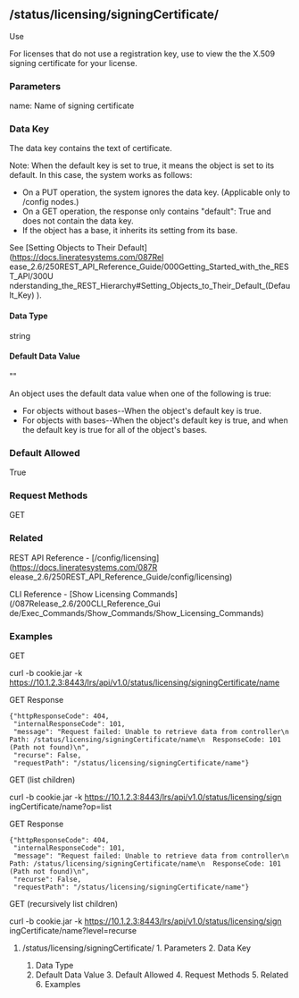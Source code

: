 ## /status/licensing/signingCertificate/<name>

Use

For licenses that do not use a registration key, use to view the the X.509
signing certificate for your license.

### Parameters

name: Name of signing certificate

### Data Key

The data key contains the text of certificate.

Note: When the default key is set to true, it means the object is set to its
default. In this case, the system works as follows:

  * On a PUT operation, the system ignores the data key. (Applicable only to /config nodes.)
  * On a GET operation, the response only contains "default": True and does not contain the data key.
  * If the object has a base, it inherits its setting from its base.

See [Setting Objects to Their Default](https://docs.lineratesystems.com/087Rel
ease_2.6/250REST_API_Reference_Guide/000Getting_Started_with_the_REST_API/300U
nderstanding_the_REST_Hierarchy#Setting_Objects_to_Their_Default_(Default_Key)
).

#### Data Type

string

#### Default Data Value

""

An object uses the default data value when one of the following is true:

  * For objects without bases--When the object's default key is true.
  * For objects with bases--When the object's default key is true, and when the default key is true for all of the object's bases.

### Default Allowed

True

### Request Methods

GET

### Related

REST API Reference - [/config/licensing](https://docs.lineratesystems.com/087R
elease_2.6/250REST_API_Reference_Guide/config/licensing)

CLI Reference - [Show Licensing Commands](/087Release_2.6/200CLI_Reference_Gui
de/Exec_Commands/Show_Commands/Show_Licensing_Commands)

### Examples

GET

curl -b cookie.jar -k
https://10.1.2.3:8443/lrs/api/v1.0/status/licensing/signingCertificate/name

GET Response

    
    
    {"httpResponseCode": 404,
     "internalResponseCode": 101,
     "message": "Request failed: Unable to retrieve data from controller\n  Path: /status/licensing/signingCertificate/name\n  ResponseCode: 101 (Path not found)\n",
     "recurse": False,
     "requestPath": "/status/licensing/signingCertificate/name"}
    

GET (list children)

curl -b cookie.jar -k https://10.1.2.3:8443/lrs/api/v1.0/status/licensing/sign
ingCertificate/name?op=list

GET Response

    
    
    {"httpResponseCode": 404,
     "internalResponseCode": 101,
     "message": "Request failed: Unable to retrieve data from controller\n  Path: /status/licensing/signingCertificate/name\n  ResponseCode: 101 (Path not found)\n",
     "recurse": False,
     "requestPath": "/status/licensing/signingCertificate/name"}
    

GET (recursively list children)

curl -b cookie.jar -k https://10.1.2.3:8443/lrs/api/v1.0/status/licensing/sign
ingCertificate/name?level=recurse

  1. /status/licensing/signingCertificate/<name>
    1. Parameters
    2. Data Key
      1. Data Type
      2. Default Data Value
    3. Default Allowed
    4. Request Methods
    5. Related
    6. Examples

